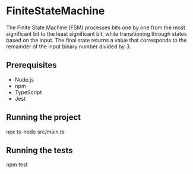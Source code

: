 # FiniteStateMachine
The Finite State Machine (FSM) processes bits one by one from the most significant bit to the least significant bit, while transitioning through states based on the input. The final state returns a value that corresponds to the remainder of the input binary number divided by 3.

## Prerequisites
- Node.js
- npm
- TypeScript
- Jest

## Running the project
npx ts-node src/main.ts

## Running the tests
npm test
